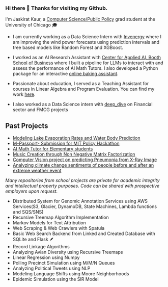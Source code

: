 ### Hi there 👋 Thanks for visiting my Github.

<!--
**jaskcodes/jaskcodes** is a ✨ _special_ ✨ repository because its `README.md` (this file) appears on your GitHub profile.


-->
I'm Jaskirat Kaur, a [Computer Science/Public Policy](https://capp.uchicago.edu/) grad student at the University of Chicago 🎓

- I am currently working as a Data Science Intern with [Invenergy](https://invenergy.com/) where I am improving the wind power forecasts using prediction intervals and tree based models like Random Forest and XGBoost.
- I worked as an AI Research Assistant with [Center for Applied AI, Booth School of Business](https://www.chicagobooth.edu/research/center-for-applied-artificial-intelligence) where I built a pipeline for LLMs to interact with and assess the performance of AI Math Tutors. I also developed a Python package for an interactive [online baking assistant](http://cookies-ui.s3-website-us-east-1.amazonaws.com/home).
- Passionate about education, I served as a Teaching Assistant for courses in Linear Algebra and Program Evaluation. You can find my work [here](https://github.com/jaskcodes/TAship-work).

- I also worked as a Data Science intern with [deep_dive](https://dive.ai/) on Financial sector and FMCG projects
## Past Projects
- [Modeling Lake Evaporation Rates and Water Body Prediction](https://github.com/jaskcodes/lake-my-breadth-away/tree/main)
- [M-Passport- Submission for MIT Policy Hackathon](https://github.com/jaskcodes/MIT-Policy-Hackathon)
- [AI Math Tutor for Elementary students](https://github.com/jaskcodes/mathlete)
- [Music Creation through Non Negative Matrix Factorization](https://github.com/jaskcodes/NMF-Music-Project/tree/main)
- [Computer Vision project on predicting Pneumonia from X-Ray Image](https://github.com/ethanarsht/detective-dogs/tree/main)
- [Analyzing climate change sentiments of people before and after an extreme weather event](https://github.com/uchicago-capp122-spring23/30122-project-hot-or-not)
 
_Many repositories from school projects are private for academic integrity and intellectual property purposes. Code can be shared with prospective employers upon request._

- Distributed System for Genomic Annotation Services using AWS Services(S3, Glacier, DynamoDB, State Machines, Lambda functions and SQS/SNS)
- Recursive Treemap Algorithm Implementation
- Markov Models for Text Attribution
- Web Scraping & Web Crawlers with Spatula
- Basic Web Search Backend from Linked and Created Database with SQLite and Flask 🪶
- Record Linkage Algorithms
- Analyzing Avian Diversity using Recursive Treemaps
- Linear Regression using Numpy
- Polling Precinct Simulation using M/M/N Queues
- Analyzing Political Tweets using NLP
- Modeling Language Shifts using Moore Neighborhoods
- Epidemic Simulation using the SIR Model
